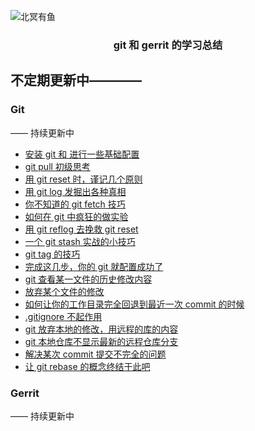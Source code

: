 ![北冥有鱼](https://desk-fd.zol-img.com.cn/t_s960x600c5/g5/M00/0A/0F/ChMkJ1ju4YqIG2K9AAK6BOHpGz8AAbn4gA849sAAroc468.jpg)

<h3 align="center">git 和 gerrit 的学习总结</h3>

## 不定期更新中————

### Git
—— 持续更新中
 - [安装 git 和 进行一些基础配置](https://github.com/godkun/git-gerrit-learning/issues/1)
 - [git pull 初级思考](https://github.com/godkun/git-gerrit-learning/issues/2)
 - [用 git reset 时，谨记几个原则](https://github.com/godkun/git-gerrit-learning/issues/3)
 - [用 git log 发掘出各种真相](https://github.com/godkun/git-gerrit-learning/issues4)
 - [你不知道的 git fetch 技巧](https://github.com/godkun/git-gerrit-learning/issues5)
 - [如何在 git 中疯狂的做实验](https://github.com/godkun/git-gerrit-learning/issues/6)
 - [用 git reflog 去挽救 git reset](https://github.com/godkun/git-gerrit-learning/issues/7)
 - [一个 git stash 实战的小技巧](https://github.com/godkun/git-gerrit-learning/issues/8)
 - [git tag 的技巧](https://github.com/godkun/git-gerrit-learning/issues/9)
 - [完成这几步，你的 git 就配置成功了](https://github.com/godkun/git-gerrit-learning/issues10)
 - [git 查看某一文件的历史修改内容](https://github.com/godkun/git-gerrit-learning/issues/11)
 - [放弃某个文件的修改](https://github.com/godkun/git-gerrit-learning/issues/12)
 - [如何让你的工作目录完全回退到最近一次 commit 的时候](https://github.com/godkun/git-gerrit-learning/issues/13)
 - [.gitignore 不起作用](https://github.com/godkun/git-gerrit-learning/issues/14)
 - [git 放弃本地的修改，用远程的库的内容](https://github.com/godkun/git-gerrit-learning/issues/15)
 - [git 本地仓库不显示最新的远程仓库分支](https://github.com/godkun/git-gerrit-learning/issues/16)
 - [解决某次 commit 提交不完全的问题](https://github.com/godkun/git-gerrit-learning/issues/17)
 - [让 git rebase 的概念终结于此吧](https://github.com/godkun/git-gerrit-learning/issues/18)

### Gerrit
—— 持续更新中
 
